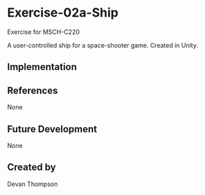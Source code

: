 # Exercise-02a-Ship

Exercise for MSCH-C220

A user-controlled ship for a space-shooter game. Created in Unity.

## Implementation

## References
None

## Future Development
None
## Created by
Devan Thompson
